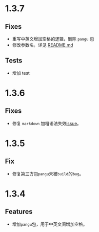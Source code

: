 # 1.3.7

## Fixes

- 重写中英文增加空格的逻辑，删除 `pangu` 包
- 修改参数名，详见 [README.md](./README.md)

## Tests

- 增加 test

# 1.3.6

## Fixes

- 修复 `markdown` 加粗语法失效[issue](https://github.com/Talljack/vscode-auto-space/issues/140)。

# 1.3.5

## Fix

- 修复第三方包`pangu`未被`build`的`bug`。

# 1.3.4

## Features

- 增加`pangu`包，用于中英文间增加空格。
